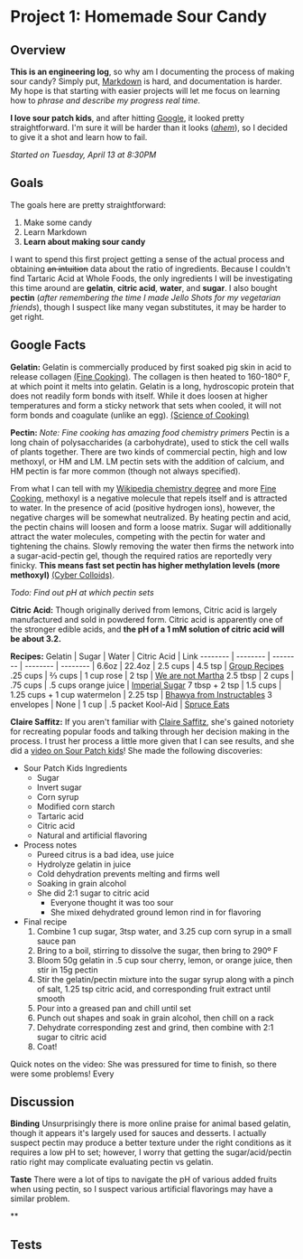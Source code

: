 # Project 1: Homemade Sour Candy


## Overview
**This is an engineering log**, so why am I documenting the process of making sour candy? Simply put, [Markdown](https://github.com/adam-p/markdown-here/wiki/Markdown-Cheatsheet)  is hard, and documentation is harder. My hope is that starting with easier projects will let me  focus on learning how to *phrase and describe my progress real time.*

**I  love sour patch kids**, and after hitting [Google](http://www.grouprecipes.com/137183/homemade-sour-patch-kids.html), it looked pretty straightforward. I'm sure it will be harder than it looks (*[ahem](https://www.youtube.com/watch?v=ppi0khS0s_8)*), so I decided to give it a shot and learn how to fail.

*Started on Tuesday, April 13 at 8:30PM*

## Goals
The goals here are pretty straightforward:
1. Make some candy
2. Learn Markdown
3. **Learn about making sour candy**

I want to spend this first project getting a sense of the actual process and obtaining ~~an intuition~~ data about the ratio of ingredients. Because I couldn't find Tartaric Acid at Whole Foods, the only ingredients I will be investigating this time around are **gelatin**, **citric acid**, **water**, and **sugar**. I also bought **pectin** (*after remembering the time I made Jello Shots for my vegetarian friends*), though I suspect like many vegan substitutes, it may be harder to get right. 


## Google Facts

**Gelatin:**
Gelatin is commercially produced by first soaked pig skin in acid to release collagen [(Fine Cooking)](https://www.finecooking.com/article/the-science-of-gelatin). The collagen is then heated to 160-180º F, at which point it melts into gelatin. Gelatin is a long, hydroscopic protein that does not readily form bonds with itself. While it does loosen at higher temperatures and form a sticky network that sets when cooled, it will not form bonds and coagulate (unlike an egg). [(Science of Cooking)](https://www.scienceofcooking.com/meat/slow_cooking1.htm#:~:text=160%C2%B0F%2F70%C2%B0,to%20gelatin%20at%20160%2F70.)

**Pectin:**
*Note: Fine cooking has amazing food chemistry primers*
Pectin is a long chain of polysaccharides (a carbohydrate), used to stick the cell walls of plants together. There are two kinds of commercial pectin, high and low methoxyl, or HM and LM. LM pectin sets with the addition of calcium, and HM pectin is far more common (though not always specified).

From what I can tell with my [Wikipedia chemistry degree](https://en.wikipedia.org/wiki/Methoxy_group) and more [Fine Cooking](https://www.finecooking.com/article/the-science-of-pectin), methoxyl is a negative molecule that repels itself and is attracted to water. In the presence of acid (positive hydrogen ions), however, the negative charges will be somewhat neutralized. By heating pectin and acid, the pectin chains will loosen and form a loose matrix. Sugar will additionally attract the water molecules, competing with the pectin for water and tightening the chains. Slowly removing the water then firms the network into a sugar-acid-pectin gel, though the required ratios are reportedly very finicky. **This means fast set pectin has higher methylation levels (more methoxyl)** [(Cyber Colloids)](http://www.cybercolloids.net/information/technical-articles/introduction-pectin-properties).

*Todo: Find out pH at which pectin sets*

**Citric Acid:**
Though originally derived from lemons, Citric acid is largely manufactured and sold in powdered form. Citric acid is apparently one of the stronger edible acids, and **the pH of a 1 mM solution of citric acid will be about 3.2.**

**Recipes:**
Gelatin | Sugar | Water | Citric Acid | Link
-------- | -------- | -------- | -------- | -------- | 
6.6oz | 22.4oz | 2.5 cups | 4.5 tsp | [Group Recipes](http://www.grouprecipes.com/137183/homemade-sour-patch-kids.html)
.25 cups | ⅔ cups | 1 cup rose | 2 tsp | [We are not Martha](https://wearenotmartha.com/rose-sour-patch-kids/)
2.5 tbsp | 2 cups | .75 cups | .5 cups orange juice | [Imperial Sugar](https://www.imperialsugar.com/recipes/sweet-and-sour-gummy-pumpkins)
7 tbsp + 2 tsp | 1.5 cups | 1.25 cups + 1 cup watermelon | 2.25 tsp | [Bhawya from Instructables](https://www.instructables.com/SOUR-PATCH-WATERMELON/)
3 envelopes | None | 1 cup | .5 packet Kool-Aid | [Spruce Eats](https://www.thespruceeats.com/sour-gummies-520909)

**Claire Saffitz:**
If you aren't familiar with [Claire Saffitz](https://www.youtube.com/watch?v=-pAOuR8s03Q), she's gained notoriety for recreating popular foods and talking through her decision making in the process. I trust her process a little more given that I can see results, and she did a [video on Sour Patch kids](https://www.youtube.com/watch?v=ppi0khS0s_8)! She made the following discoveries:
- Sour Patch Kids Ingredients
	- Sugar
	- Invert sugar
	- Corn syrup
	- Modified corn starch
	- Tartaric acid 
	- Citric acid
	- Natural and artificial flavoring
- Process notes
	- Pureed citrus is a bad idea, use juice
	- Hydrolyze gelatin in juice
	- Cold dehydration prevents melting and firms well
	- Soaking in grain alcohol
	- She did 2:1 sugar to citric acid
		- Everyone thought it was too sour
		- She mixed dehydrated ground lemon rind in for flavoring
- Final recipe
	1. Combine 1 cup sugar, 3tsp water, and 3.25 cup corn syrup in a small sauce pan
	2. Bring to a boil, stirring to dissolve the sugar, then bring to 290º F
	3. Bloom 50g gelatin in .5 cup sour cherry, lemon, or orange juice, then stir in 15g pectin
	4. Stir the gelatin/pectin mixture into the sugar syrup along with a pinch of salt, 1.25 tsp citric acid, and corresponding fruit extract until smooth
	5. Pour into a greased pan and chill until set
	6. Punch out shapes and soak in grain alcohol, then chill on a rack
	7. Dehydrate corresponding zest and grind, then combine with 2:1 sugar to citric acid
	8. Coat!

Quick notes on the video: She was pressured for time to finish, so there were some problems! Every

## Discussion
**Binding**
Unsurprisingly there is more online praise for animal based gelatin, though it appears it's largely used for sauces and desserts. I actually suspect pectin may produce a better texture under the right conditions as it requires a low pH to set; however, I worry that getting the sugar/acid/pectin ratio right may complicate evaluating pectin vs gelatin.

**Taste**
There were a lot of tips to navigate the pH of various added fruits when using pectin, so I suspect various artificial flavorings may have a similar problem.

**

## Tests

<!--stackedit_data:
eyJoaXN0b3J5IjpbMTg2MjMwMTI5NywyMjg4MTYzNjYsMTEzMj
QzODg2Myw2NTE5NzkyMTksLTEyMDE4MTUxMDUsLTE1NTUxNjEz
OTcsMTY5MzAwMjE5NSwtMTUzODE5NjYyNCwxNzgwNDEzNDg2LD
E1NzM1Mjg4MjAsNzE1NTI1NDI4LDc2OTkwNDM2MCwtMTQ4NDA0
OTY1Nl19
-->